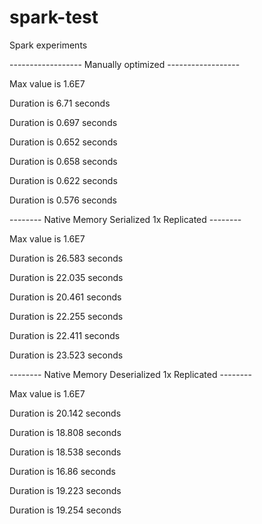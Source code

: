 spark-test
==========

Spark experiments


------------------ Manually optimized ------------------

Max value is 1.6E7

Duration is 6.71 seconds

Duration is 0.697 seconds

Duration is 0.652 seconds

Duration is 0.658 seconds

Duration is 0.622 seconds

Duration is 0.576 seconds


-------- Native Memory Serialized 1x Replicated --------

Max value is 1.6E7

Duration is 26.583 seconds

Duration is 22.035 seconds

Duration is 20.461 seconds

Duration is 22.255 seconds

Duration is 22.411 seconds

Duration is 23.523 seconds


-------- Native Memory Deserialized 1x Replicated --------

Max value is 1.6E7

Duration is 20.142 seconds

Duration is 18.808 seconds

Duration is 18.538 seconds

Duration is 16.86 seconds

Duration is 19.223 seconds

Duration is 19.254 seconds
